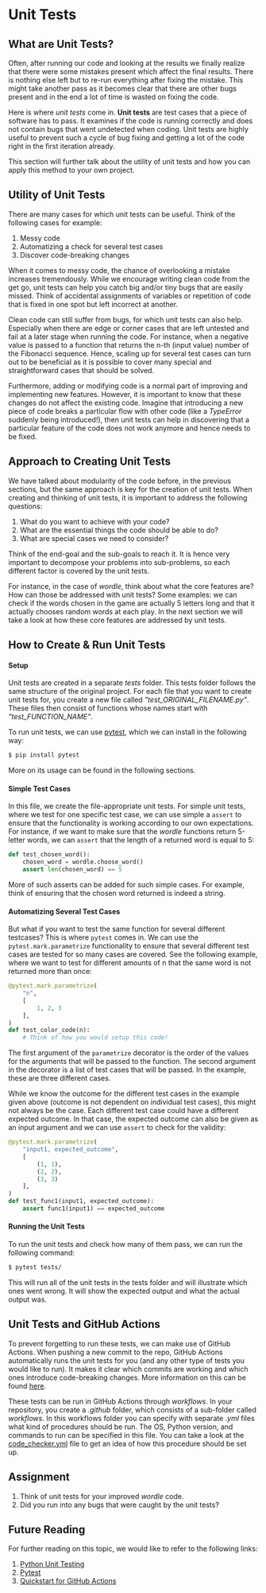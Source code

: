# Unit Tests

## What are Unit Tests?  
Often, after running our code and looking at the results we finally realize that there 
were some mistakes present which affect the final results. There is nothing else left 
but to re-run everything after fixing the mistake. This might take another pass as it 
becomes clear that there are other bugs present and in the end a lot of time is wasted 
on fixing the code. 

Here is where _unit tests_ come in. **Unit tests** are test cases that a piece of 
software has to pass. It examines if the code is running correctly and does not 
contain bugs that went undetected when coding. Unit tests are highly useful to 
prevent such a cycle of bug fixing and getting a lot of the code right in the 
first iteration already. 

This section will further talk about the utility of unit tests and how you can apply 
this method to your own project. 

## Utility of Unit Tests
There are many cases for which unit tests can be useful. Think of the following cases 
for example: 
1. Messy code
2. Automatizing a check for several test cases 
3. Discover code-breaking changes

When it comes to messy code, the chance of overlooking a mistake increases tremendously.
While we encourage writing clean code from the get go, unit tests can help you catch big 
and/or tiny bugs that are easily missed. Think of accidental assignments of variables or
repetition of code that is fixed in one spot but left incorrect at another. 

Clean code can still suffer from bugs, for which unit tests can also help. Especially
when there are edge or corner cases that are left untested and fail at a later stage
when running the code. For instance, when a negative value is passed to a function that
returns the n-th (input value) number of the Fibonacci sequence. Hence, scaling up for 
several test cases can turn out to be beneficial as it is possible to cover many 
special and straightforward cases that should be solved. 

Furthermore, adding or modifying code is a normal part of improving and implementing 
new features. However, it is important to know that these changes do not affect the 
existing code. Imagine that introducing a new piece of code breaks a particular flow with
other code (like a _TypeError_ suddenly being introduced!), then unit tests can help in
discovering that a particular feature of the code does not work anymore and hence needs 
to be fixed. 

## Approach to Creating Unit Tests
We have talked about modularity of the code before, in the previous sections, but the 
same approach is key for the creation of unit tests. When creating and thinking of 
unit tests, it is important to address the following questions: 
1. What do you want to achieve with your code? 
2. What are the essential things the code should be able to do? 
3. What are special cases we need to consider? 

Think of the end-goal and the sub-goals to reach it. It is hence very 
important to decompose your problems into sub-problems, so each different factor 
is covered by the unit tests. 

For instance, in the case of _wordle_, think about what the core features are? How can
those be addressed with unit tests? Some examples: we can check if the words chosen in the game are 
actually 5 letters long and that it actually chooses random words at each play. 
In the next section we will take a look at how these core features are addressed by 
unit tests. 

## How to Create & Run Unit Tests
#### Setup
Unit tests are created in a separate _tests_ folder. This tests folder follows the same
structure of the original project. For each file that you want to create unit tests 
for, you create a new file called _"test_ORIGINAL_FILENAME.py"_. These files then consist 
of functions whose names start with _"test_FUNCTION_NAME"_. 

To run unit tests, we can use [pytest](https://docs.pytest.org/en/7.0.x/), which we can
install in the following way: 
```bash
$ pip install pytest
```

More on its usage can be found in the following sections. 
#### Simple Test Cases
In this file, we create the file-appropriate unit tests. For simple unit tests, where we 
test for one specific test case, we can use simple a `assert` to ensure that the 
functionality is working according to our own expectations. For instance, if we want 
to make sure that the _wordle_ functions return 5-letter words, we can `assert` that 
the length of a returned word is equal to 5: 
```python
def test_chosen_word(): 
    chosen_word = wordle.choose_word()
    assert len(chosen_word) == 5
```
More of such asserts can be added for such simple cases. For example, think of 
ensuring that the chosen word returned is indeed a string. 

#### Automatizing Several Test Cases
But what if you want to test the same function for several different testcases? This is 
where `pytest` comes in. We can use the `pytest.mark.parametrize` functionality to 
ensure that several different test cases are tested for so many cases are covered. 
See the following example, where we want to test for different amounts of n that the 
same word is not returned more than once: 

```python
@pytest.mark.parametrize(
    "n",
    [
        1, 2, 3
    ],
)
def test_color_code(n):
    # Think of how you would setup this code! 
```
The first argument of the `parametrize` decorator is the order of the values for the
arguments that will be passed to the function. The second argument in the decorator is
a list of test cases that will be passed. In the example, these are three different 
cases. 

While we know the outcome for the different test cases in the example given above 
(outcome is not dependent on individual test cases), this might not always be the 
case. Each different test case could have a different expected outcome. In that case,
the expected outcome can also be given as an input argument and we can use `assert`
to check for the validity: 
````python
@pytest.mark.parametrize(
    "input1, expected_outcome",
    [
        (1, 1), 
        (2, 2), 
        (3, 3)
    ],
)
def test_func1(input1, expected_outcome):
    assert func1(input1) == expected_outcome
````

#### Running the Unit Tests 
To run the unit tests and check how many of them pass, we can run the following command:
```bash
$ pytest tests/
```
This will run all of the unit tests in the tests folder and will illustrate which ones
went wrong. It will show the expected output and what the actual output was. 

## Unit Tests and GitHub Actions
To prevent forgetting to run these tests, we can make use of GitHub Actions. When 
pushing a new commit to the repo, GitHub Actions automatically runs the unit tests
for you (and any other type of tests you would like to run). It makes it clear which
commits are working and which ones introduce code-breaking changes. 
More information on this can be found [here](https://github.com/features/actions). 

These tests can be run in GitHub Actions through _workflows_. In your repository, 
you create a _.github_ folder, which consists of a sub-folder called _workflows_. In
this workflows folder you can specify with separate _.yml_ files what kind of procedures
should be run. The OS, Python version, and commands to run can be specified in this file. 
You can take a look at the [code_checker.yml](https://github.com/vanatteveldt/eldrow/blob/solution/.github/workflows/code_checker.yml) 
file to get an idea of how this procedure should be set up. 

## Assignment 
1. Think of unit tests for your improved _wordle_ code. 
2. Did you run into any bugs that were caught by the unit tests? 

## Future Reading
For further reading on this topic, we would like to refer to the following links: 
1. [Python Unit Testing](https://realpython.com/python-testing/)
2. [Pytest](https://docs.pytest.org/en/7.0.x/getting-started.html)
3. [Quickstart for GitHub Actions](https://docs.github.com/en/actions/quickstart)